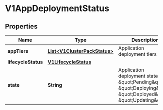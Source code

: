 # V1AppDeploymentStatus

## Properties
Name | Type | Description | Notes
------------ | ------------- | ------------- | -------------
**appTiers** | [**List&lt;V1ClusterPackStatus&gt;**](V1ClusterPackStatus.md) | Application deployment tiers |  [optional]
**lifecycleStatus** | [**V1LifecycleStatus**](V1LifecycleStatus.md) |  |  [optional]
**state** | **String** | Application deployment state [ \&quot;Pending\&quot;, \&quot;Deploying\&quot;, \&quot;Deployed\&quot;, \&quot;Updating\&quot; ] |  [optional]
